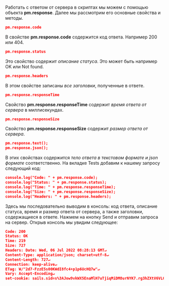 Работать с ответом от сервера в скриптах мы можем с помощью объекта **pm.response**. Далее мы рассмотрим его основные свойства и методы.

```json
pm.response.code
```

В свойстве **pm.response.code** содержится код ответа. Например 200 или 404.

```json
pm.response.status
```

Это свойство содержит *описание статуса*. Это может быть например OK или Not found.

```json
pm.response.headers
```

В этом свойстве записаны *все заголовки*, полученные в ответе.

```json
pm.response.responseTime
```

Свойство **pm.response.responseTime** содержит *время ответа от сервера* в миллисекундах.

```json
pm.response.responseSize
```

Свойство **pm.response.responseSize** содержит *размер ответа от сервера*.

```json
pm.response.text();
pm.response.json();
```

В этих свойствах содержится *тело ответа в текстовом формате и json формате* соответственно. На вкладке Tests добавим к нашему запросу следующий код:

```json
console.log("Code: " + pm.response.code);
console.log("Status: " + pm.response.status);
console.log("Time: " + pm.response.responseTime);
console.log("Size: " + pm.response.responseSize);
console.log("Headers: " + pm.response.headers);
```

Здесь мы последовательно выводим в консоль: код ответа, описание статуса, время и размер ответа от сервера, а также заголовки, содержащиеся в ответе. Нажмем на кнопку Send и отправим запроса на сервер. Открыв консоль мы увидим следующее:

```json
Code: 200
Status: OK
Time: 219
Size: 727
Headers: Date: Wed, 06 Jul 2022 08:28:13 GMT↵
Content-Type: application/json; charset=utf-8↵
Content-Length: 727↵
Connection: keep-alive↵
ETag: W/"2d7-FzzE5s00KWdI8fc4+p1p6UcHQ7w"↵
Vary: Accept-Encoding↵
set-cookie: sails.sid=s%3AJow9vkWX5EnaMlH7uTjiqMiDM8urNYK7.rg3hZXtV6VLQ1N4ReTITXcfxUuHlLMV9RIeM2FOL7P8; Path=/; HttpOnly↵
```
